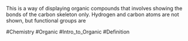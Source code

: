 This is a way of displaying organic compounds that involves showing the bonds of the carbon skeleton only. Hydrogen and carbon atoms are not shown, but functional groups are

#Chemistry #Organic #Intro_to_Organic #Definition